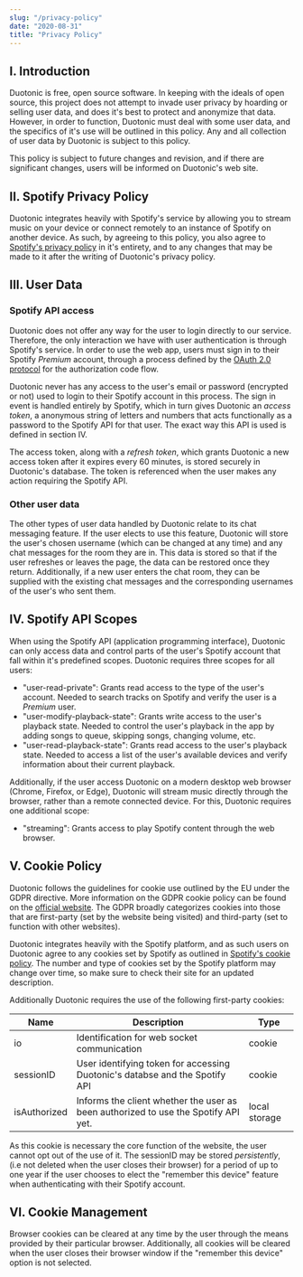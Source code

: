 ```yaml
---
slug: "/privacy-policy"
date: "2020-08-31"
title: "Privacy Policy"
---
```


## I. Introduction

Duotonic is free, open source software. In keeping with the ideals of open source, this project does not attempt to invade user privacy by hoarding or selling user data, and does it's best to protect and anonymize that data. However, in order to function, Duotonic must deal with some user data, and the specifics of it's use will be outlined in this policy. Any and all collection of user data by Duotonic is subject to this policy.

This policy is subject to future changes and revision, and if there are significant changes, users will be informed on Duotonic's web site.

## II. Spotify Privacy Policy

Duotonic integrates heavily with Spotify's service by allowing you to stream music on your device or connect remotely to an instance of Spotify on another device. As such, by agreeing to this policy, you also agree to [Spotify's privacy policy](https://www.spotify.com/us/legal/privacy-policy/) in it's entirety, and to any changes that may be made to it after the writing of Duotonic's privacy policy.

## III. User Data

### Spotify API access

Duotonic does not offer any way for the user to login directly to our service. Therefore, the only interaction we have with user authentication is through Spotify's service. In order to use the web app, users must sign in to their Spotify _Premium_ account, through a process defined by the [OAuth 2.0 protocol](https://oauth.net/2/) for the authorization code flow.

Duotonic never has any access to the user's email or password (encrypted or not) used to login to their Spotify account in this process. The sign in event is handled entirely by Spotify, which in turn gives Duotonic an _access token_, a anonymous string of letters and numbers that acts functionally as a password to the Spotify API for that user. The exact way this API is used is defined in section IV.

The access token, along with a _refresh token_, which grants Duotonic a new access token after it expires every 60 minutes, is stored securely in Duotonic's database. The token is referenced when the user makes any action requiring the Spotify API.

### Other user data

The other types of user data handled by Duotonic relate to its chat messaging feature. If the user elects to use this feature, Duotonic will store the user's chosen username (which can be changed at any time) and any chat messages for the room they are in. This data is stored so that if the user refreshes or leaves the page, the data can be restored once they return. Additionally, if a new user enters the chat room, they can be supplied with the existing chat messages and the corresponding usernames of the user's who sent them.

## IV. Spotify API Scopes

When using the Spotify API (application programming interface), Duotonic can only access data and control parts of the user's Spotify account that fall within it's predefined scopes. Duotonic requires three scopes for all users:

- "user-read-private": Grants read access to the type of the user's account. Needed to search tracks on Spotify and verify the user is a _Premium_ user.
- "user-modify-playback-state": Grants write access to the user's playback state. Needed to control the user's playback in the app by adding songs to queue, skipping songs, changing volume, etc.
- "user-read-playback-state": Grants read access to the user's playback state. Needed to access a list of the user's available devices and verify information about their current playback.

Additionally, if the user access Duotonic on a modern desktop web browser (Chrome, Firefox, or Edge), Duotonic will stream music directly through the browser, rather than a remote connected device. For this, Duotonic requires one additional scope:

- "streaming": Grants access to play Spotify content through the web browser.

## V. Cookie Policy

Duotonic follows the guidelines for cookie use outlined by the EU under the GDPR directive. More information on the GDPR cookie policy can be found on the [official website](https://ec.europa.eu/info/cookies_en). The GDPR broadly categorizes cookies into those that are first-party (set by the website being visited) and third-party (set to function with other websites).

Duotonic integrates heavily with the Spotify platform, and as such users on Duotonic agree to any cookies set by Spotify as outlined in [Spotify's cookie policy](https://www.spotify.com/us/legal/cookies-policy/). The number and type of cookies set by the Spotify platform may change over time, so make sure to check their site for an updated description.

Additionally Duotonic requires the use of the following first-party cookies:

| Name         | Description                                                                        | Type          |
| ------------ | ---------------------------------------------------------------------------------- | ------------- |
| io           | Identification for web socket communication                                        | cookie        |
| sessionID    | User identifying token for accessing Duotonic's databse and the Spotify API        | cookie        |
| isAuthorized | Informs the client whether the user as been authorized to use the Spotify API yet. | local storage |

As this cookie is necessary the core function of the website, the user cannot opt out of the use of it. The sessionID may be stored _persistently_, (i.e not deleted when the user closes their browser) for a period of up to one year if the user chooses to elect the "remember this device" feature when authenticating with their Spotify account.

## VI. Cookie Management

Browser cookies can be cleared at any time by the user through the means provided by their particular browser. Additionally, all cookies will be cleared when the user closes their browser window if the "remember this device" option is not selected.
